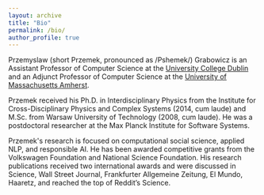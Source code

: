 ```yaml
---
layout: archive
title: "Bio"
permalink: /bio/
author_profile: true
---
```


Przemyslaw (short Przemek, pronounced as /Pshemek/) Grabowicz is an Assistant Professor of Computer Science at the [University College Dublin](https://www.ucd.ie/cs/) and an Adjunct Professor of Computer Science at the [University of Massachusetts Amherst](https://www.cics.umass.edu/).

Przemek received his Ph.D. in Interdisciplinary Physics from the Institute for Cross-Disciplinary Physics and Complex Systems (2014, cum laude) and M.Sc. from Warsaw University of Technology (2008, cum laude). He was a postdoctoral researcher at the Max Planck Institute for Software Systems.

Przemek's research is focused on computational social science, applied NLP, and responsible AI. He has been awarded competitive grants from the Volkswagen Foundation and National Science Foundation. His research publications received two international awards and were discussed in Science, Wall Street Journal, Frankfurter Allgemeine Zeitung, El Mundo, Haaretz, and reached the top of Reddit’s Science.


<!-- Przemek received his Ph.D. in Interdisciplinary Physics from the Institute for Cross-Disciplinary Physics and Complex Systems (2014, cum laude) and M.Sci. from Warsaw University of Technology (2008, cum laude). He was a postdoctoral researcher at the Max Planck Institute for Software Systems and a Research Assistant Professor of Computer Science at the University of Massachusetts Amherst, where he led the [EQUATE](https://groups.cs.umass.edu/equate/) initiative and was a member of the [Center for Data Science](http://ds.cs.umass.edu/), the [Computational Social Science Institute](http://www.cssi.umass.edu/people.html), and the [NLP group](https://nlp.cs.umass.edu/). 

Przemek heads the [SIMS research lab](https://przemyslslaw.github.io/#research-labs), which focuses on research at the intersection of technology and society. He has been awarded prestigious grants from the Volkswagen Foundation and National Science Foundation. His research publications received two international awards and were featured among others at the top of Reddit's Science and in El Mundo, El País, and Phys.org. -->